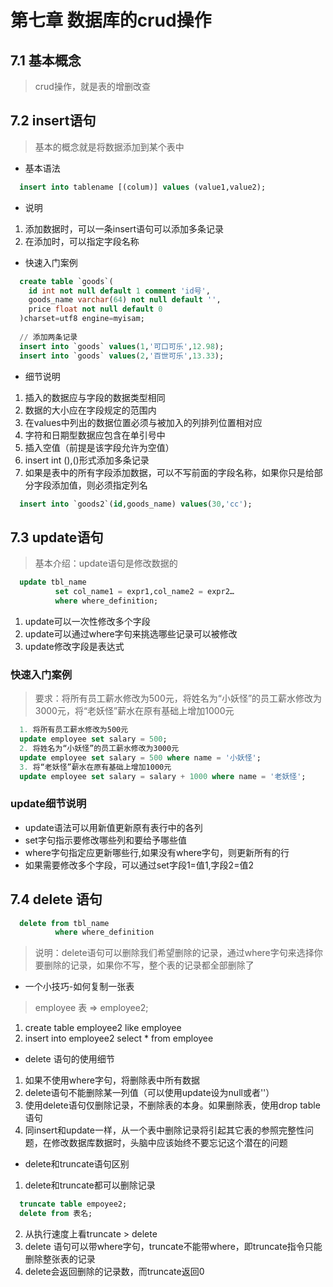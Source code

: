 # 第七章 数据库的crud操作
## 7.1 基本概念 
> crud操作，就是表的增删改查
## 7.2 insert语句
> 基本的概念就是将数据添加到某个表中
+ 基本语法
```sql
  insert into tablename [(colum)] values (value1,value2);
```
+ 说明
1. 添加数据时，可以一条insert语句可以添加多条记录
2. 在添加时，可以指定字段名称
+ 快速入门案例
```sql
  create table `goods`(
    id int not null default 1 comment 'id号',
    goods_name varchar(64) not null default '',
    price float not null default 0
  )charset=utf8 engine=myisam;
  
  // 添加两条记录
  insert into `goods` values(1,'可口可乐',12.98);
  insert into `goods` values(2,'百世可乐',13.33);
```
+ 细节说明
1. 插入的数据应与字段的数据类型相同
2. 数据的大小应在字段规定的范围内
3. 在values中列出的数据位置必须与被加入的列排列位置相对应
4. 字符和日期型数据应包含在单引号中
5. 插入空值（前提是该字段允许为空值）
6. insert int (),()形式添加多条记录
7. 如果是表中的所有字段添加数据，可以不写前面的字段名称，如果你只是给部分字段添加值，则必须指定列名
```sql
  insert into `goods2`(id,goods_name) values(30,'cc');
```
## 7.3 update语句
> 基本介绍：update语句是修改数据的
```sql
  update tbl_name 
          set col_name1 = expr1,col_name2 = expr2…
          where where_definition;
```
1. update可以一次性修改多个字段
2. update可以通过where字句来挑选哪些记录可以被修改
3. update修改字段是表达式
### 快速入门案例
> 要求：将所有员工薪水修改为500元，将姓名为“小妖怪”的员工薪水修改为3000元，将“老妖怪”薪水在原有基础上增加1000元
```sql
  1. 将所有员工薪水修改为500元
  update employee set salary = 500;
  2. 将姓名为“小妖怪”的员工薪水修改为3000元
  update employee set salary = 500 where name = '小妖怪';
  3. 将“老妖怪”薪水在原有基础上增加1000元
  update employee set salary = salary + 1000 where name = '老妖怪';
```
### update细节说明
+ update语法可以用新值更新原有表行中的各列
+ set字句指示要修改哪些列和要给予哪些值
+ where字句指定应更新哪些行,如果没有where字句，则更新所有的行
+ 如果需要修改多个字段，可以通过set字段1=值1,字段2=值2
## 7.4 delete 语句
```sql
  delete from tbl_name
          where where_definition
```
> 说明：delete语句可以删除我们希望删除的记录，通过where字句来选择你要删除的记录，如果你不写，整个表的记录都全部删除了
+ 一个小技巧-如何复制一张表
> employee 表 => employee2;
1. create table employee2 like employee
2. insert into employee2 select * from employee
+ delete 语句的使用细节
1. 如果不使用where字句，将删除表中所有数据
2. delete语句不能删除某一列值（可以使用update设为null或者''）
3. 使用delete语句仅删除记录，不删除表的本身。如果删除表，使用drop table 语句
4. 同insert和update一样，从一个表中删除记录将引起其它表的参照完整性问题，在修改数据库数据时，头脑中应该始终不要忘记这个潜在的问题
+ delete和truncate语句区别
1. delete和truncate都可以删除记录
```sql
  truncate table empoyee2;
  delete from 表名;
```
2. 从执行速度上看truncate > delete
3. delete 语句可以带where字句，truncate不能带where，即truncate指令只能删除整张表的记录
4. delete会返回删除的记录数，而truncate返回0
